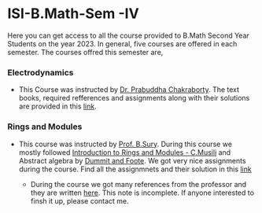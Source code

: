 ﻿# ISI-B.Math-Sem -IV
Here you can get access to all the course provided to B.Math Second Year Students on the year 2023. In general, five courses are offered in each semester. The courses offred this semester are,

### Electrodynamics ###
  * This Course was instructed by [Dr. Prabuddha Chakraborty](https://www.isibang.ac.in/~adean/infsys/database/Bmath/Ele.html/ "Dr. Prabuddha Chakraborty"). The text books, required refferences and assignments along with their solutions are provided in this [link](https://github.com/Trishan8/ISI-B.Math-Sem--III/tree/main/Electrodynamics).


### Rings and Modules ###  
  * This course was instructed by [Prof. B.Sury](https://www.isibang.ac.in/~sury/). During this course we mostly followed [Introduction to Rings and Modules - C.Musili](https://libgen.rs/book/index.php?md5=FFF8CA8E2C8ADF55A09FF626B255E4BC) and Abstract algebra by [Dummit and Foote](https://dokumen.tips/documents/dummit-and-foote-abstract-algebra-third-edition.html). We got very nice assignments during the course. Find all the assignmnets and their solution in this [link](https://github.com/Trishan8/ISI-B.Math-Sem--III/blob/main/Rings%20and%20Modules)
  
    * During the course we got many references from the professor and they are written [here](https://github.com/Trishan8/ISI-B.Math-Sem--III/blob/main/Rings%20and%20Modules/Concise%20Lecture%20Notes%20(Incomplete).pdf). This note is incomplete. If anyone interested to finsh it up, please contact me.
